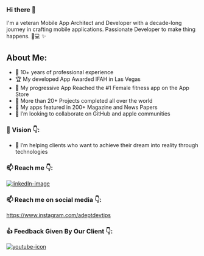 ### Hi there 👋

I'm a veteran Mobile App Architect and Developer with a decade-long journey in crafting mobile applications. Passionate Developer to make thing happens. :iphone::computer: ✨

## About Me:

- 💎 10+ years of professional experience  
- 🏆 My developed App Awarded IFAH in Las Vegas 
- 🥇 My progressive App Reached the #1 Female fitness app on the App Store 
- :rocket: More than 20+ Projects completed all over the world 
- 🥇 My apps featured in 200+ Magazine and News Papers
- 👯 I’m looking to collaborate on GitHub and apple communities

### :statue_of_liberty: Vision :point_down::
- 🌱 I’m helping clients who want to achieve their dream into reality through technologies

### 📫 Reach me :point_down::
[![linkedIn-image](https://user-images.githubusercontent.com/56787966/180598832-21b5c99d-fdc9-4c54-a526-d170ad74774a.png)](https://www.linkedin.com/in/saumil-shah-b954b9101/) 

### 📫 Reach me on social media :point_down::
https://www.instagram.com/adeptdevtips 

### :+1: Feedback Given By Our Client :point_down::
[![youtube-icon](https://user-images.githubusercontent.com/56787966/180598791-640ed7cb-837e-4d0b-ab24-b3315735b423.png)](https://www.youtube.com/watch?v=c5xyJfBsjp0&feature=emb_imp_woyt) 
